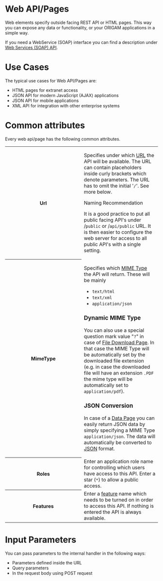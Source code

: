 # Web API/Pages

Web elements specify outside facing REST API or HTML pages. This way you can expose any data or functionality, or your ORIGAM applications in a simple way.

If you need a WebService (SOAP) interface you can find a description under [Web Services (SOAP) API](/t/Web-Services-SOAP-API).

# Use Cases

The typical use cases for Web API/Pages are:

-   HTML pages for extranet access
-   JSON API for modern JavaScript (AJAX) applications
-   JSON API for mobile applications
-   XML API for integration with other enterprise systems

# Common attributes

Every web api/page has the following common attributes.

<table class="confluenceTable">
<colgroup>
<col style="width: 50%" />
<col style="width: 50%" />
</colgroup>
<tbody>
<tr class="odd">
<th class="confluenceTh">Url</th>
<td class="confluenceTd"><p>Specifies under which <a href="http://en.wikipedia.org/wiki/Uniform_resource_locator">URL</a> the API will be available. The URL can contain placeholders inside curly brackets which denote parameters. The URL has to omit the initial '<code>/</code>'. See more below.</p>
<div>
<p>Naming Recommendation</p>
<div>
<p>It is a good practice to put all public facing API's under /<code>public</code> or /<code>api/public</code> URL. It is then easier to configure the web server for access to all public API's with a single setting.</p>
</div>
</div></td>
</tr>
<tr class="even">
<th class="confluenceTh">MimeType</th>
<td class="confluenceTd"><p>Specifies which <a href="http://stackoverflow.com/questions/3828352/what-is-a-mime-type">MIME Type</a> the API will return. These will be mainly</p>
<ul>
<li><code>text/html</code></li>
<li><code>text/xml</code></li>
<li><code>application/json</code></li>
</ul>
<h3 id="WebAPI/Pages-DynamicMIMEType">Dynamic MIME Type</h3>
<p>You can also use a special question mark value "<code>?</code>" in case of <a href="/t/File-Download-Page">File Download Page</a>. In that case the MIME Type will be automatically set by the downloaded file extension (e.g. in case the downloaded file will have an extension <code>.PDF</code> the mime type will be automatically set to <code>application/pdf</code>).</p>
<h3 id="WebAPI/Pages-JSONConversion">JSON Conversion</h3>
<p>In case of a <a href="/t/Data-Page">Data Page</a> you can easily return JSON data by simply specifying a MIME Type <code>application/json</code>. The data will automatically be converted to <a href="http://en.wikipedia.org/wiki/JSON">JSON</a> format.</p></td>
</tr>
<tr class="odd">
<th class="confluenceTh">Roles</th>
<td class="confluenceTd">Enter an application role name for controlling which users have access to this API. Enter a star (<code>*</code>) to allow a public access.</td>
</tr>
<tr class="even">
<th class="confluenceTh">Features</th>
<td class="confluenceTd">Enter a <a href="/t/Features">feature</a> name which needs to be turned on in order to access this API. If nothing is entered the API is always available.</td>
</tr>
</tbody>
</table>

# Input Parameters

You can pass parameters to the internal handler in the following ways:

-   Parameters defined inside the URL
-   Query parameters
-   In the request body using POST request
